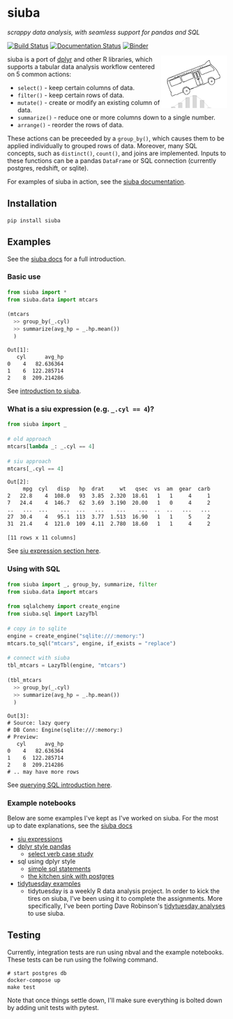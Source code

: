 siuba
=====

*scrappy data analysis, with seamless support for pandas and SQL*

[![Build Status](https://travis-ci.org/machow/siuba.svg?branch=master)](https://travis-ci.org/machow/siuba)
[![Documentation Status](https://readthedocs.org/projects/siuba/badge/?version=latest)](https://siuba.readthedocs.io/en/latest/?badge=latest)
[![Binder](https://mybinder.org/badge_logo.svg)](https://mybinder.org/v2/gh/machow/siuba/master)

<img width="30%" align="right" src="./docs/siuba_small.svg">

siuba is a port of [dplyr](https://github.com/tidyverse/dplyr) and other R libraries, which supports a tabular data analysis workflow centered on 5 common actions:

* `select()` - keep certain columns of data.
* `filter()` - keep certain rows of data.
* `mutate()` - create or modify an existing column of data.
* `summarize()` - reduce one or more columns down to a single number.
* `arrange()` - reorder the rows of data.

These actions can be preceeded by a `group_by()`, which causes them to be applied individually to grouped rows of data. Moreover, many SQL concepts, such as `distinct()`, `count()`, and joins are implemented.
Inputs to these functions can be a pandas `DataFrame` or SQL connection (currently postgres, redshift, or sqlite).

For examples of siuba in action, see the [siuba documentation](https://siuba.readthedocs.io/en/latest/intro.html).

Installation
------------

```
pip install siuba
```

Examples
--------

See the [siuba docs](https://siuba.readthedocs.io) for a full introduction.

### Basic use

```python
from siuba import *
from siuba.data import mtcars

(mtcars
  >> group_by(_.cyl)
  >> summarize(avg_hp = _.hp.mean())
  )
```

```
Out[1]: 
   cyl      avg_hp
0    4   82.636364
1    6  122.285714
2    8  209.214286
```

See [introduction to siuba](https://siuba.readthedocs.io/en/latest/intro.html#Introduction-to-siuba).

### What is a siu expression (e.g. `_.cyl == 4`)?

```python
from siuba import _

# old approach
mtcars[lambda _: _.cyl == 4]

# siu approach
mtcars[_.cyl == 4]
```

```
Out[2]: 
     mpg  cyl   disp   hp  drat     wt   qsec  vs  am  gear  carb
2   22.8    4  108.0   93  3.85  2.320  18.61   1   1     4     1
7   24.4    4  146.7   62  3.69  3.190  20.00   1   0     4     2
..   ...  ...    ...  ...   ...    ...    ...  ..  ..   ...   ...
27  30.4    4   95.1  113  3.77  1.513  16.90   1   1     5     2
31  21.4    4  121.0  109  4.11  2.780  18.60   1   1     4     2

[11 rows x 11 columns]
```

See [siu expression section here](https://siuba.readthedocs.io/en/latest/intro.html#Concise-pandas-operations-with-siu-expressions-(_)).

### Using with SQL

```python
from siuba import _, group_by, summarize, filter
from siuba.data import mtcars

from sqlalchemy import create_engine
from siuba.sql import LazyTbl

# copy in to sqlite
engine = create_engine("sqlite:///:memory:")
mtcars.to_sql("mtcars", engine, if_exists = "replace")

# connect with siuba
tbl_mtcars = LazyTbl(engine, "mtcars")

(tbl_mtcars
  >> group_by(_.cyl)
  >> summarize(avg_hp = _.hp.mean())
  )
```

```
Out[3]: 
# Source: lazy query
# DB Conn: Engine(sqlite:///:memory:)
# Preview:
   cyl      avg_hp
0    4   82.636364
1    6  122.285714
2    8  209.214286
# .. may have more rows
```

See [querying SQL introduction here](https://siuba.readthedocs.io/en/latest/intro_sql_basic.html).

### Example notebooks

Below are some examples I've kept as I've worked on siuba.
For the most up to date explanations, see the [siuba docs](https://siuba.readthedocs.io)

* [siu expressions](examples/examples-siu.ipynb)
* [dplyr style pandas](examples/examples-dplyr-funcs.ipynb)
  - [select verb case study](examples/case-iris-select.ipynb)
* sql using dplyr style
  - [simple sql statements](examples/examples-sql.ipynb)
  - [the kitchen sink with postgres](examples/examples-postgres.ipynb)
* [tidytuesday examples](https://github.com/machow/tidytuesday-py)
  - tidytuesday is a weekly R data analysis project. In order to kick the tires
    on siuba, I've been using it to complete the assignments. More specifically,
    I've been porting Dave Robinson's [tidytuesday analyses](https://github.com/dgrtwo/data-screencasts)
    to use siuba.

Testing
-------

Currently, integration tests are run using nbval and the example notebooks.
These tests can be run using the follwing command.

```
# start postgres db
docker-compose up
make test
```

Note that once things settle down, I'll make sure everything is bolted down
by adding unit tests with pytest.
